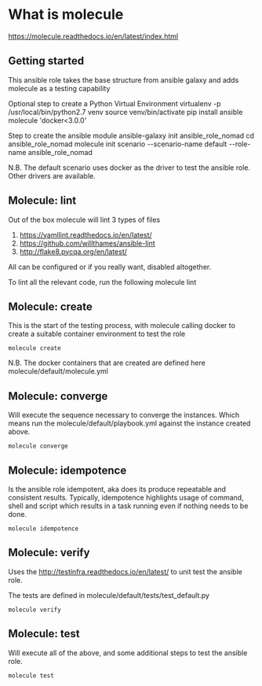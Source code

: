 # What is molecule 

https://molecule.readthedocs.io/en/latest/index.html

## Getting started

This ansible role takes the base structure from ansible galaxy and adds molecule as a testing capability

Optional step to create a Python Virtual Environment
    virtualenv -p /usr/local/bin/python2.7 venv
    source venv/bin/activate
    pip install ansible molecule 'docker<3.0.0'

Step to create the ansible module
    ansible-galaxy init ansible_role_nomad
    cd ansible_role_nomad
    molecule init scenario --scenario-name default --role-name ansible_role_nomad

N.B. The default scenario uses docker as the driver to test the ansible role. Other drivers are available.

## Molecule: lint

Out of the box molecule will lint 3 types of files
1. https://yamllint.readthedocs.io/en/latest/
2. https://github.com/willthames/ansible-lint
3. http://flake8.pycqa.org/en/latest/

All can be configured or if you really want, disabled altogether.

To lint all the relevant code, run the following
    molecule lint

## Molecule: create

This is the start of the testing process, with molecule calling docker to create a suitable container environment to test the role

    molecule create

N.B. The docker containers that are created are defined here molecule/default/molecule.yml

## Molecule: converge

Will execute the sequence necessary to converge the instances. Which means run the molecule/default/playbook.yml against the instance created above.

    molecule converge

## Molecule: idempotence

Is the ansible role idempotent, aka does its produce repeatable and consistent results. Typically, idempotence highlights usage of command, shell and script
which results in a task running even if nothing needs to be done.

    molecule idempotence

## Molecule: verify

Uses the http://testinfra.readthedocs.io/en/latest/ to unit test the ansible role.

The tests are defined in molecule/default/tests/test_default.py

    molecule verify

## Molecule: test

Will execute all of the above, and some additional steps to test the ansible role.

    molecule test
